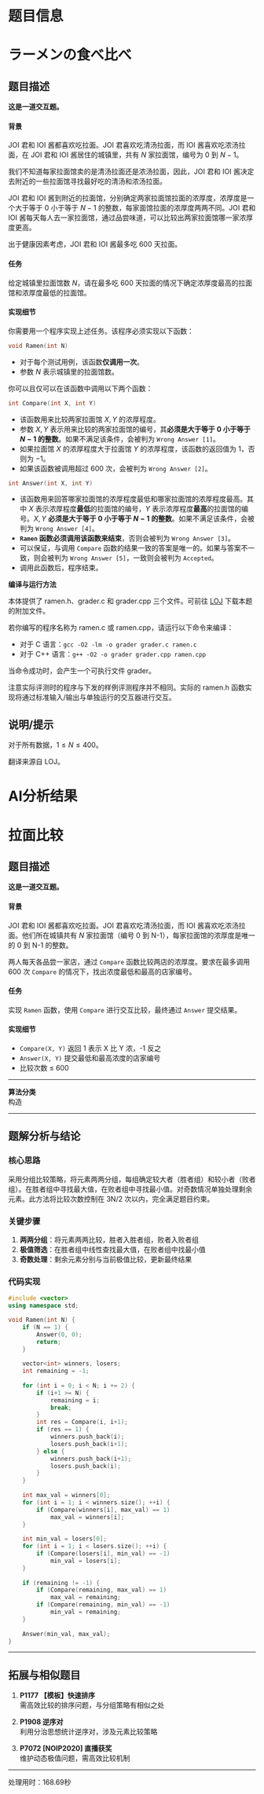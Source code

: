 # 题目信息

# ラーメンの食べ比べ

## 题目描述

**这是一道交互题。**

#### 背景

JOI 君和 IOI 酱都喜欢吃拉面。JOI 君喜欢吃清汤拉面，而 IOI 酱喜欢吃浓汤拉面，在 JOI 君和 IOI 酱居住的城镇里，共有 $N$ 家拉面馆，编号为 $0$ 到 $N-1$。

我们不知道每家拉面馆卖的是清汤拉面还是浓汤拉面，因此，JOI 君和 IOI 酱决定去附近的一些拉面馆寻找最好吃的清汤和浓汤拉面。

JOI 君和 IOI 酱到附近的拉面馆，分别确定两家拉面馆拉面的浓厚度，浓厚度是一个大于等于 $0$ 小于等于 $N-1$ 的整数，每家面馆拉面的浓厚度两两不同。JOI 君和 IOI 酱每天每人去一家拉面馆，通过品尝味道，可以比较出两家拉面馆哪一家浓厚度更高。

出于健康因素考虑，JOI 君和 IOI 酱最多吃 $600$ 天拉面。

#### 任务

给定城镇里拉面馆数 $N$，请在最多吃 $600$ 天拉面的情况下确定浓厚度最高的拉面馆和浓厚度最低的拉面馆。

#### 实现细节

你需要用一个程序实现上述任务。该程序必须实现以下函数：

```cpp
void Ramen(int N)
```

- 对于每个测试用例，该函数**仅调用一次**。
- 参数 $N$ 表示城镇里的拉面馆数。

你可以且仅可以在该函数中调用以下两个函数：

```cpp
int Compare(int X, int Y)
```

- 该函数用来比较两家拉面馆 $X,Y$ 的浓厚程度。
- 参数 $X,Y$ 表示用来比较的两家拉面馆的编号，其**必须是大于等于 $0$ 小于等于 $N-1$ 的整数**。如果不满足该条件，会被判为 `Wrong Answer [1]`。
- 如果拉面馆 $X$ 的浓厚程度大于拉面馆 $Y$ 的浓厚程度，该函数的返回值为 $1$，否则为 $-1$。
- 如果该函数被调用超过 $600$ 次，会被判为 `Wrong Answer [2]`。

```cpp
int Answer(int X, int Y)
```

- 该函数用来回答哪家拉面馆的浓厚程度最低和哪家拉面馆的浓厚程度最高。其中 $X$ 表示浓厚程度**最低**的拉面馆的编号，$Y$ 表示浓厚程度**最高**的拉面馆的编号。$X,Y$ **必须是大于等于 $0$ 小于等于 $N-1$ 的整数**。如果不满足该条件，会被判为 `Wrong Answer [4]`。
- **`Ramen` 函数必须调用该函数来结束**，否则会被判为 `Wrong Answer [3]`。
- 可以保证，与调用 `Compare` 函数的结果一致的答案是唯一的。如果与答案不一致，则会被判为 `Wrong Answer [5]`，一致则会被判为 `Accepted`。
- 调用此函数后，程序结束。

**编译与运行方法**

本体提供了 ramen.h、grader.c 和 grader.cpp 三个文件。可前往 [LOJ](https://loj.ac/p/2875/files) 下载本题的附加文件。

若你编写的程序名称为 ramen.c 或 ramen.cpp，请运行以下命令来编译：

- 对于 C 语言：`gcc -O2 -lm -o grader grader.c ramen.c`
- 对于 C++ 语言：`g++ -O2 -o grader grader.cpp ramen.cpp`

当命令成功时，会产生一个可执行文件 grader。

注意实际评测时的程序与下发的样例评测程序并不相同。实际的 ramen.h 函数实现将通过标准输入/输出与单独运行的交互器进行交互。

## 说明/提示

对于所有数据，$1\leqslant N\leqslant 400$。

翻译来源自 LOJ。

# AI分析结果



# 拉面比较

## 题目描述

**这是一道交互题。**

#### 背景

JOI 君和 IOI 酱都喜欢吃拉面。JOI 君喜欢吃清汤拉面，而 IOI 酱喜欢吃浓汤拉面。他们所在城镇共有 $N$ 家拉面馆（编号 0 到 N-1），每家拉面馆的浓厚度是唯一的 0 到 N-1 的整数。

两人每天各品尝一家店，通过 `Compare` 函数比较两店的浓厚度。要求在最多调用 600 次 `Compare` 的情况下，找出浓度最低和最高的店家编号。

#### 任务

实现 `Ramen` 函数，使用 `Compare` 进行交互比较，最终通过 `Answer` 提交结果。

#### 实现细节

- `Compare(X, Y)` 返回 1 表示 X 比 Y 浓，-1 反之
- `Answer(X, Y)` 提交最低和最高浓度的店家编号
- 比较次数 ≤ 600

---

**算法分类**  
构造

---

## 题解分析与结论

### 核心思路
采用分组比较策略，将元素两两分组，每组确定较大者（胜者组）和较小者（败者组）。在胜者组中寻找最大值，在败者组中寻找最小值。对奇数情况单独处理剩余元素。此方法将比较次数控制在 3N/2 次以内，完全满足题目约束。

### 关键步骤
1. **两两分组**：将元素两两比较，胜者入胜者组，败者入败者组
2. **极值筛选**：在胜者组中线性查找最大值，在败者组中找最小值
3. **奇数处理**：剩余元素分别与当前极值比较，更新最终结果

### 代码实现
```cpp
#include <vector>
using namespace std;

void Ramen(int N) {
    if (N == 1) {
        Answer(0, 0);
        return;
    }
    
    vector<int> winners, losers;
    int remaining = -1;
    
    for (int i = 0; i < N; i += 2) {
        if (i+1 >= N) {
            remaining = i;
            break;
        }
        int res = Compare(i, i+1);
        if (res == 1) {
            winners.push_back(i);
            losers.push_back(i+1);
        } else {
            winners.push_back(i+1);
            losers.push_back(i);
        }
    }
    
    int max_val = winners[0];
    for (int i = 1; i < winners.size(); ++i) {
        if (Compare(winners[i], max_val) == 1)
            max_val = winners[i];
    }
    
    int min_val = losers[0];
    for (int i = 1; i < losers.size(); ++i) {
        if (Compare(losers[i], min_val) == -1)
            min_val = losers[i];
    }
    
    if (remaining != -1) {
        if (Compare(remaining, max_val) == 1)
            max_val = remaining;
        if (Compare(remaining, min_val) == -1)
            min_val = remaining;
    }
    
    Answer(min_val, max_val);
}
```

---

## 拓展与相似题目

1. **P1177 【模板】快速排序**  
   需高效比较的排序问题，与分组策略有相似之处

2. **P1908 逆序对**  
   利用分治思想统计逆序对，涉及元素比较策略

3. **P7072 [NOIP2020] 直播获奖**  
   维护动态极值问题，需高效比较机制

---
处理用时：168.69秒
